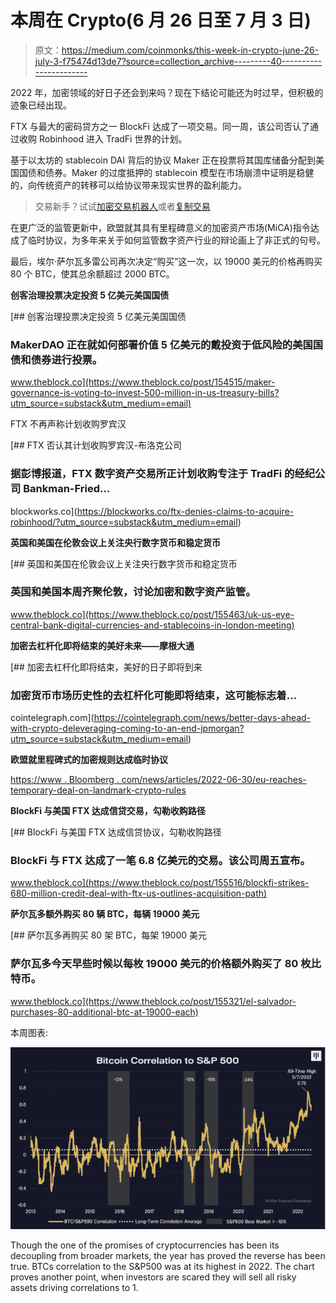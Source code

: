 # 本周在 Crypto(6 月 26 日至 7 月 3 日)

> 原文：<https://medium.com/coinmonks/this-week-in-crypto-june-26-july-3-f75474d13de7?source=collection_archive---------40----------------------->

2022 年，加密领域的好日子还会到来吗？现在下结论可能还为时过早，但积极的迹象已经出现。

FTX 与最大的密码贷方之一 BlockFi 达成了一项交易。同一周，该公司否认了通过收购 Robinhood 进入 TradFi 世界的计划。

基于以太坊的 stablecoin DAI 背后的协议 Maker 正在投票将其国库储备分配到美国国债和债券。Maker 的过度抵押的 stablecoin 模型在市场崩溃中证明是稳健的，向传统资产的转移可以给协议带来现实世界的盈利能力。

> 交易新手？试试[加密交易机器人](/coinmonks/crypto-trading-bot-c2ffce8acb2a)或者[复制交易](/coinmonks/top-10-crypto-copy-trading-platforms-for-beginners-d0c37c7d698c)

在更广泛的监管更新中，欧盟就其具有里程碑意义的加密资产市场(MiCA)指令达成了临时协议，为多年来关于如何监管数字资产行业的辩论画上了非正式的句号。

最后，埃尔·萨尔瓦多雷公司再次决定“购买”这一次，以 19000 美元的价格再购买 80 个 BTC，使其总余额超过 2000 BTC。

**创客治理投票决定投资 5 亿美元美国国债**

[](https://www.theblock.co/post/154515/maker-governance-is-voting-to-invest-500-million-in-us-treasury-bills?utm_source=substack&utm_medium=email) [## 创客治理投票决定投资 5 亿美元美国国债

### MakerDAO 正在就如何部署价值 5 亿美元的戴投资于低风险的美国国债和债券进行投票。

www.theblock.co](https://www.theblock.co/post/154515/maker-governance-is-voting-to-invest-500-million-in-us-treasury-bills?utm_source=substack&utm_medium=email) 

FTX 不再声称计划收购罗宾汉

[](https://blockworks.co/ftx-denies-claims-to-acquire-robinhood/?utm_source=substack&utm_medium=email) [## FTX 否认其计划收购罗宾汉-布洛克公司

### 据彭博报道，FTX 数字资产交易所正计划收购专注于 TradFi 的经纪公司 Bankman-Fried…

blockworks.co](https://blockworks.co/ftx-denies-claims-to-acquire-robinhood/?utm_source=substack&utm_medium=email) 

**英国和美国在伦敦会议上关注央行数字货币和稳定货币**

[](https://www.theblock.co/post/155463/uk-us-eye-central-bank-digital-currencies-and-stablecoins-in-london-meeting) [## 英国和美国在伦敦会议上关注央行数字货币和稳定货币

### 英国和美国本周齐聚伦敦，讨论加密和数字资产监管。

www.theblock.co](https://www.theblock.co/post/155463/uk-us-eye-central-bank-digital-currencies-and-stablecoins-in-london-meeting) 

**加密去杠杆化即将结束的美好未来——摩根大通**

[](https://cointelegraph.com/news/better-days-ahead-with-crypto-deleveraging-coming-to-an-end-jpmorgan?utm_source=substack&utm_medium=email) [## 加密去杠杆化即将结束，美好的日子即将到来

### 加密货币市场历史性的去杠杆化可能即将结束，这可能标志着…

cointelegraph.com](https://cointelegraph.com/news/better-days-ahead-with-crypto-deleveraging-coming-to-an-end-jpmorgan?utm_source=substack&utm_medium=email) 

**欧盟就里程碑式的加密规则达成临时协议**

[https://www . Bloomberg . com/news/articles/2022-06-30/eu-reaches-temporary-deal-on-landmark-crypto-rules](https://www.bloomberg.com/news/articles/2022-06-30/eu-reaches-provisional-deal-on-landmark-crypto-rules)

**BlockFi 与美国 FTX 达成信贷交易，勾勒收购路径**

[](https://www.theblock.co/post/155516/blockfi-strikes-680-million-credit-deal-with-ftx-us-outlines-acquisition-path) [## BlockFi 与美国 FTX 达成信贷协议，勾勒收购路径

### BlockFi 与 FTX 达成了一笔 6.8 亿美元的交易。该公司周五宣布。

www.theblock.co](https://www.theblock.co/post/155516/blockfi-strikes-680-million-credit-deal-with-ftx-us-outlines-acquisition-path) 

**萨尔瓦多额外购买 80 辆 BTC，每辆 19000 美元**

[](https://www.theblock.co/post/155321/el-salvador-purchases-80-additional-btc-at-19000-each) [## 萨尔瓦多再购买 80 架 BTC，每架 19000 美元

### 萨尔瓦多今天早些时候以每枚 19000 美元的价格额外购买了 80 枚比特币。

www.theblock.co](https://www.theblock.co/post/155321/el-salvador-purchases-80-additional-btc-at-19000-each) 

本周图表:

![](img/301cf9314aee79986374c580ad633e98.png)

Though the one of the promises of cryptocurrencies has been its decoupling from broader markets, the year has proved the reverse has been true. BTCs correlation to the S&P500 was at its highest in 2022\. The chart proves another point, when investors are scared they will sell all risky assets driving correlations to 1.